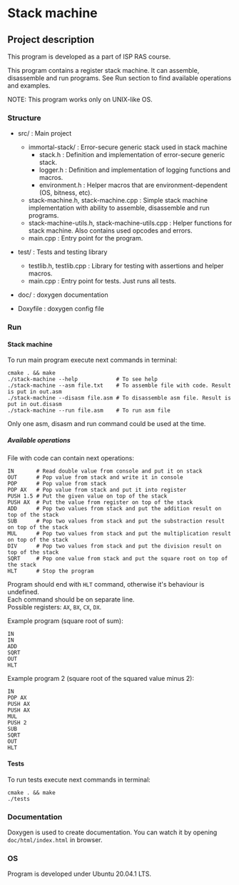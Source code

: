 # Stack machine

## Project description

This program is developed as a part of ISP RAS course.  

This program contains a register stack machine. It can assemble, disassemble and run programs. 
See Run section to find available operations and examples.

NOTE: This program works only on UNIX-like OS.

### Structure

* src/ : Main project
    * immortal-stack/ : Error-secure generic stack used in stack machine
        * stack.h : Definition and implementation of error-secure generic stack.
        * logger.h : Definition and implementation of logging functions and macros.
        * environment.h : Helper macros that are environment-dependent (OS, bitness, etc).
    * stack-machine.h, stack-machine.cpp : Simple stack machine implementation with ability to assemble, disassemble and run programs.
    * stack-machine-utils.h, stack-machine-utils.cpp : Helper functions for stack machine. Also contains used opcodes and errors.
    * main.cpp : Entry point for the program.

* test/ : Tests and testing library
    * testlib.h, testlib.cpp : Library for testing with assertions and helper macros.
    * main.cpp : Entry point for tests. Just runs all tests.

* doc/ : doxygen documentation

* Doxyfile : doxygen config file

### Run

#### Stack machine

To run main program execute next commands in terminal:
```shell script
cmake . && make
./stack-machine --help            # To see help
./stack-machine --asm file.txt    # To assemble file with code. Result is put in out.asm
./stack-machine --disasm file.asm # To disassemble asm file. Result is put in out.disasm
./stack-machine --run file.asm    # To run asm file
```

Only one asm, disasm and run command could be used at the time.

##### Available operations

File with code can contain next operations:
```
IN       # Read double value from console and put it on stack
OUT      # Pop value from stack and write it in console
POP      # Pop value from stack
POP AX   # Pop value from stack and put it into register
PUSH 1.5 # Put the given value on top of the stack
PUSH AX  # Put the value from register on top of the stack
ADD      # Pop two values from stack and put the addition result on top of the stack 
SUB      # Pop two values from stack and put the substraction result on top of the stack
MUL      # Pop two values from stack and put the multiplication result on top of the stack
DIV      # Pop two values from stack and put the division result on top of the stack
SQRT     # Pop one value from stack and put the square root on top of the stack
HLT      # Stop the program
```

Program should end with `HLT` command, otherwise it's behaviour is undefined.  
Each command should be on separate line.  
Possible registers: `AX`, `BX`, `CX`, `DX`.  

Example program (square root of sum):
```
IN
IN
ADD
SQRT
OUT
HLT
```

Example program 2 (square root of the squared value minus 2):
```
IN
POP AX
PUSH AX
PUSH AX
MUL
PUSH 2
SUB
SQRT
OUT
HLT
```

#### Tests

To run tests execute next commands in terminal:
```
cmake . && make
./tests
```

### Documentation

Doxygen is used to create documentation. You can watch it by opening `doc/html/index.html` in browser.  

### OS

Program is developed under Ubuntu 20.04.1 LTS.